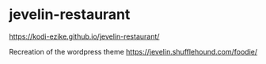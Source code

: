 # jevelin-restaurant
https://kodi-ezike.github.io/jevelin-restaurant/



Recreation of the wordpress theme
https://jevelin.shufflehound.com/foodie/
